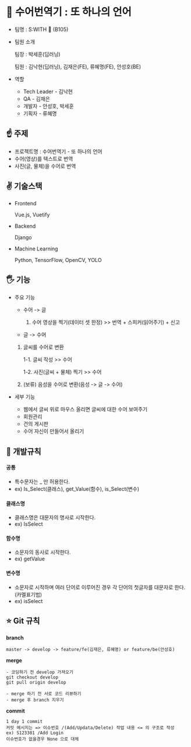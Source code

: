 # :call_me_hand: 수어번역기 : 또 하나의 언어

- 팀명 : S:WITH 🍓 (B105)

- 팀원 소개

  팀장 : 박세훈(딥러닝)

  팀원 : 김낙현(딥러닝), 김재은(FE), 류혜명(FE), 안성호(BE)

- 역할

  - Tech Leader - 김낙현
  - QA - 김재은
  - 개발자 - 안성호, 박세훈
  - 기획자 - 류혜명

## ☝ 주제

- 프로젝트명 : 수어번역기 - 또 하나의 언어
- 수어(영상)를 텍스트로 번역
- 사진(글, 물체)을 수어로 번역



## ✌ 기술스택

- Frontend

  Vue.js, Vuetify

- Backend

  Django

- Machine Learning

  Python, TensorFlow, OpenCV, YOLO



## 🖐 기능

- 주요 기능

  - 수어 -> 글

    1. 수어 영상을 찍기(데이터 셋 한정) >> 번역 + 스피커(읽어주기) + 신고

  - 글 -> 수어

  1. 글씨를 수어로 변환

     1-1. 글씨 작성 >> 수어

     1-2. 사진(글씨 + 물체) 찍기 >> 수어

       

    2. (보류) 음성을 수어로 변환(음성 -> 글 -> 수어)

- 세부 기능

  - 웹에서 글씨 위로 마우스 올리면 글씨에 대한 수어 보여주기
  - 회원관리
  - 건의 게시판
  - 수어 자신이 만들어서 올리기

## :apple: 개발규칙 

#### 공통

- 특수문자는 _ 만 허용한다.
- ex) Is_Select(클래스), get_Value(함수), is_Select(변수)

#### 클래스명

- 클래스명은 대문자의 명사로 시작한다.
- ex) IsSelect

#### 함수명

- 소문자의 동사로 시작한다.
- ex) getValue

#### 변수명

- 소문자로 시작하며 여러 단어로 이루어진 경우 각 단어의 첫글자를 대문자로 한다.(카멜표기법)
- ex) isSelect




## :star: Git 규칙

**branch**

``` 
master -> develop -> feature/fe(김재은, 류혜명) or feature/be(안성호)
```

**merge**

```
- 코딩하기 전 develop 가져오기
git checkout develop 
git pull origin develop

- merge 하기 전 서로 코드 리뷰하기
- merge 후 branch 지우기
```

**commit**

```
1 day 1 commit
커밋 메시지는 => 이슈번호 /(Add/Updata/Delete) 작업 내용 <= 의 구조로 작성
ex) S123301 /Add Login
이슈번호가 없을경우 None 으로 대체
```
